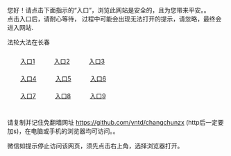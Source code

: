 您好！请点击下面指示的“入口”，浏览此网站是安全的，且为您带来平安。。 <br/>
点击入口后，请耐心等待， 过程中可能会出现无法打开的提示，请忽略，最终会进入网站. </br>

法轮大法在长春<br/>
<div style="padding:10px"><a style="margin:20px" target="_blank" href="https://d30yo8xx1xcz4l.cloudfront.net/2Qpsp?qotaayf" id="ccLink1" rel="nofollow">入口1</a> <a target="_blank" style="margin:20px" href="https://d19ng5bm6v4y11.cloudfront.net/2Qpsp?hfwiboln" id="ccLink2" rel="nofollow">入口2</a> <a style="margin:20px" target="_blank" href="https://d2r67lf2rddyc2.cloudfront.net/2Qpsp?znoobxk" id="ccLink3" rel="nofollow">入口3</a></div>

<div style="padding:10px" ><a style="margin:20px" target="_blank" href="https://d30yo8xx1xcz4l.cloudfront.net/2Qpsp?qotaayf" id="ccLink4" rel="nofollow">入口4</a> <a style="margin:20px" href="https://d19ng5bm6v4y11.cloudfront.net/2Qpsp?hfwiboln" target="_blank" id="ccLink5" rel="nofollow">入口5</a> <a style="margin:20px" href="https://d2r67lf2rddyc2.cloudfront.net/2Qpsp?znoobxk" target="_blank" id="ccLink6" rel="nofollow">入口6</a></div>

<div style="padding:10px"><a style="margin:20px" target="_blank" href="https://d30yo8xx1xcz4l.cloudfront.net/2Qpsp?qotaayf" id="ccLink7" rel="nofollow">入口7</a> <a style="margin:20px" href="https://d19ng5bm6v4y11.cloudfront.net/2Qpsp?hfwiboln" target="_blank" id="ccLink8" rel="nofollow">入口8</a> <a style="margin:20px" target="_blank" href="https://d2r67lf2rddyc2.cloudfront.net/2Qpsp?znoobxk" id="ccLink9" rel="nofollow">入口9</a></div>

<br/>



请复制并记住免翻墙网址 https://github.com/yntd/changchunzx (http后一定要加s)，在电脑或手机的浏览器均可访问。。<br/>

微信如提示停止访问该网页，须先点击右上角，选择浏览器打开。
